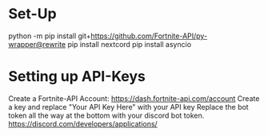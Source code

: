 # Set-Up
python -m pip install git+https://github.com/Fortnite-API/py-wrapper@rewrite
pip install nextcord
pip install asyncio

# Setting up API-Keys
Create a Fortnite-API Account:
https://dash.fortnite-api.com/account
Create a key and replace "Your API Key Here" with your API key
Replace the bot token all the way at the bottom with your discord bot token.
https://discord.com/developers/applications/

